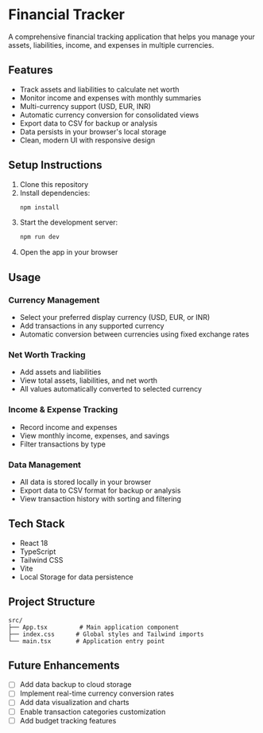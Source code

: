 # Financial Tracker

A comprehensive financial tracking application that helps you manage your assets, liabilities, income, and expenses in multiple currencies.

## Features

- Track assets and liabilities to calculate net worth
- Monitor income and expenses with monthly summaries
- Multi-currency support (USD, EUR, INR)
- Automatic currency conversion for consolidated views
- Export data to CSV for backup or analysis
- Data persists in your browser's local storage
- Clean, modern UI with responsive design

## Setup Instructions

1. Clone this repository
2. Install dependencies:
   ```bash
   npm install
   ```
3. Start the development server:
   ```bash
   npm run dev
   ```
4. Open the app in your browser

## Usage

### Currency Management
- Select your preferred display currency (USD, EUR, or INR)
- Add transactions in any supported currency
- Automatic conversion between currencies using fixed exchange rates

### Net Worth Tracking
- Add assets and liabilities
- View total assets, liabilities, and net worth
- All values automatically converted to selected currency

### Income & Expense Tracking
- Record income and expenses
- View monthly income, expenses, and savings
- Filter transactions by type

### Data Management
- All data is stored locally in your browser
- Export data to CSV format for backup or analysis
- View transaction history with sorting and filtering

## Tech Stack

- React 18
- TypeScript
- Tailwind CSS
- Vite
- Local Storage for data persistence

## Project Structure

```
src/
├── App.tsx         # Main application component
├── index.css      # Global styles and Tailwind imports
└── main.tsx       # Application entry point
```

## Future Enhancements

- [ ] Add data backup to cloud storage
- [ ] Implement real-time currency conversion rates
- [ ] Add data visualization and charts
- [ ] Enable transaction categories customization
- [ ] Add budget tracking features 